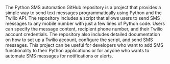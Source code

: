 
The Python SMS automation GitHub repository is a project that provides a simple way to send text messages programmatically using Python and the Twilio API. The repository includes a script that allows users to send SMS messages to any mobile number with just a few lines of Python code. Users can specify the message content, recipient phone number, and their Twilio account credentials. The repository also includes detailed documentation on how to set up a Twilio account, configure the script, and send SMS messages. This project can be useful for developers who want to add SMS functionality to their Python applications or for anyone who wants to automate SMS messages for notifications or alerts.
